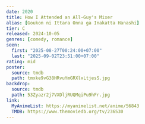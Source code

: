 ```yaml
---
date: 2020
title: How I Attended an All-Guy's Mixer
alias: [Goukon ni Ittara Onna ga Inakatta Hanashi]
tier: C
released: 2024-10-05
genres: [comedy, romance]
seen:
  first: "2025-08-27T00:24:00+07:00"
  last: "2025-09-02T23:51:00+07:00"
rating: mid
poster:
  source: tmdb
  path: tmxke9vG38HRvuYmGRXlxLtjesS.jpg
backdrop:
  source: tmdb
  path: 53Zyazr2j7VXDljRUQMqiPu9hFr.jpg
link:
  MyAnimeList: https://myanimelist.net/anime/56843
  TMDB: https://www.themoviedb.org/tv/236530
---
```

